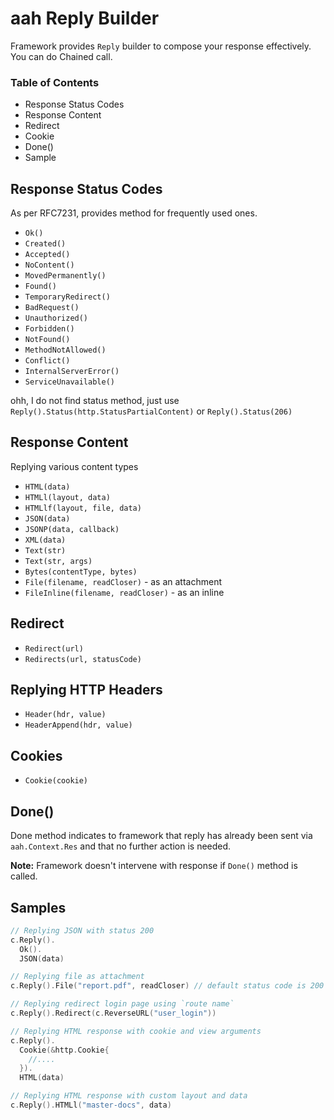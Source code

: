 # aah Reply Builder

Framework provides `Reply` builder to compose your response effectively. You can do Chained call.

### Table of Contents

  * Response Status Codes
  * Response Content
  * Redirect
  * Cookie
  * Done()
  * Sample

## Response Status Codes
As per RFC7231, provides method for frequently used ones.

  * `Ok()`
  * `Created()`
  * `Accepted()`
  * `NoContent()`
  * `MovedPermanently()`
  * `Found()`
  * `TemporaryRedirect()`
  * `BadRequest()`
  * `Unauthorized()`
  * `Forbidden()`
  * `NotFound()`
  * `MethodNotAllowed()`
  * `Conflict()`
  * `InternalServerError()`
  * `ServiceUnavailable()`

ohh, I do not find status method, just use `Reply().Status(http.StatusPartialContent)` or `Reply().Status(206)`

## Response Content
Replying various content types

  * `HTML(data)`
  * `HTMLl(layout, data)`
  * `HTMLlf(layout, file, data)`
  * `JSON(data)`
  * `JSONP(data, callback)`
  * `XML(data)`
  * `Text(str)`
  * `Text(str, args)`
  * `Bytes(contentType, bytes)`
  * `File(filename, readCloser)` - as an attachment
  * `FileInline(filename, readCloser)` - as an inline

## Redirect
  * `Redirect(url)`
  * `Redirects(url, statusCode)`

## Replying HTTP Headers
  * `Header(hdr, value)`
  * `HeaderAppend(hdr, value)`

## Cookies
  * `Cookie(cookie)`

## Done()
Done method indicates to framework that reply has already been sent via `aah.Context.Res` and that no further action is needed.

**Note:** Framework doesn't intervene with response if `Done()` method is called.

## Samples
```go
// Replying JSON with status 200
c.Reply().
  Ok().
  JSON(data)

// Replying file as attachment
c.Reply().File("report.pdf", readCloser) // default status code is 200 OK

// Replying redirect login page using `route name`
c.Reply().Redirect(c.ReverseURL("user_login"))

// Replying HTML response with cookie and view arguments
c.Reply().
  Cookie(&http.Cookie{
    //....
  }).
  HTML(data)

// Replying HTML response with custom layout and data
c.Reply().HTMLl("master-docs", data)
```
